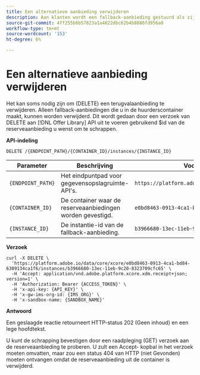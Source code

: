 ```yaml
---
title: Een alternatieve aanbieding verwijderen
description: Aan klanten wordt een fallback-aanbieding gestuurd als zij niet in aanmerking komen voor andere aanbiedingen
source-git-commit: 4ff255b6b57823a1a4622dbc62b4b8886fd956a0
workflow-type: tm+mt
source-wordcount: '153'
ht-degree: 6%

---
```


# Een alternatieve aanbieding verwijderen

Het kan soms nodig zijn om (DELETE) een terugvalaanbieding te verwijderen. Alleen fallback-aanbiedingen die u in de huurderscontainer maakt, kunnen worden verwijderd. Dit wordt gedaan door een verzoek van DELETE aan [!DNL Offer Library] API uit te voeren gebruikend $id van de reserveaanbieding u wenst om te schrappen.

**API-indeling**

```http
DELETE /{ENDPOINT_PATH}/{CONTAINER_ID}/instances/{INSTANCE_ID}
```

| Parameter | Beschrijving | Voorbeeld |
| --------- | ----------- | ------- |
| `{ENDPOINT_PATH}` | Het eindpuntpad voor gegevensopslagruimte-API&#39;s. | `https://platform.adobe.io/data/core/xcore/` |
| `{CONTAINER_ID}` | De container waar de reserveaanbiedingen worden gevestigd. | `e0bd8463-0913-4ca1-bd84-6309134ca1f6` |
| `{INSTANCE_ID}` | De instantie-id van de fallback-aanbieding. | `b3966680-13ec-11eb-9c20-8323709cfc65` |

**Verzoek**

```shell
curl -X DELETE \
  'https://platform.adobe.io/data/core/xcore/e0bd8463-0913-4ca1-bd84-6309134ca1f6/instances/b3966680-13ec-11eb-9c20-8323709cfc65' \
  -H 'Accept: application/vnd.adobe.platform.xcore.xdm.receipt+json; version=1' \
  -H 'Authorization: Bearer {ACCESS_TOKEN}' \
  -H 'x-api-key: {API_KEY}' \
  -H 'x-gw-ims-org-id: {IMS_ORG}' \
  -H 'x-sandbox-name: {SANDBOX_NAME}'
```

**Antwoord**

Een geslaagde reactie retourneert HTTP-status 202 (Geen inhoud) en een lege hoofdtekst.

U kunt de schrapping bevestigen door een raadpleging (GET) verzoek aan de reserveaanbieding te proberen. U zult een Accept- kopbal in het verzoek moeten omvatten, maar zou een status 404 van HTTP (niet Gevonden) moeten ontvangen omdat de reserveaanbieding uit de container is verwijderd.
